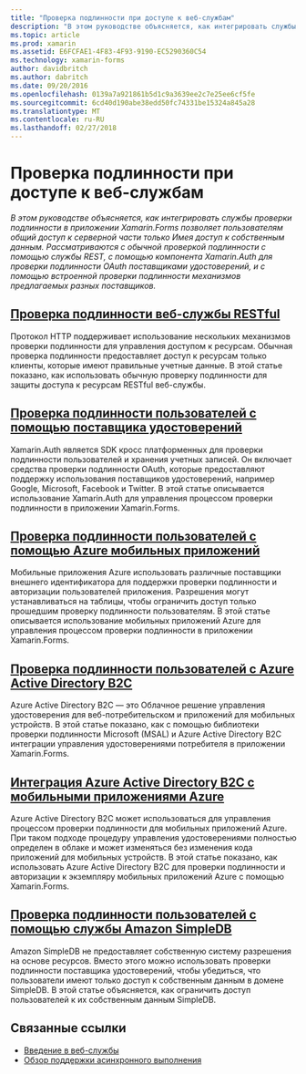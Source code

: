 ```yaml
---
title: "Проверка подлинности при доступе к веб-службам"
description: "В этом руководстве объясняется, как интегрировать службы проверки подлинности в приложении Xamarin.Forms позволяет пользователям общий доступ к серверной части только Имея доступ к собственным данным. Рассматриваются с обычной проверкой подлинности с помощью службы REST, с помощью компонента Xamarin.Auth для проверки подлинности OAuth поставщиками удостоверений, и с помощью встроенной проверки подлинности механизмов предлагаемых разных поставщиков."
ms.topic: article
ms.prod: xamarin
ms.assetid: E6FCFAE1-4F83-4F93-9190-EC5290360C54
ms.technology: xamarin-forms
author: davidbritch
ms.author: dabritch
ms.date: 09/20/2016
ms.openlocfilehash: 0139a7a921861b5d1c9a3639ee2c7e25ee6cf5fe
ms.sourcegitcommit: 6cd40d190abe38edd50fc74331be15324a845a28
ms.translationtype: MT
ms.contentlocale: ru-RU
ms.lasthandoff: 02/27/2018
---
```

# <a name="authenticating-access-to-web-services"></a>Проверка подлинности при доступе к веб-службам

_В этом руководстве объясняется, как интегрировать службы проверки подлинности в приложении Xamarin.Forms позволяет пользователям общий доступ к серверной части только Имея доступ к собственным данным. Рассматриваются с обычной проверкой подлинности с помощью службы REST, с помощью компонента Xamarin.Auth для проверки подлинности OAuth поставщиками удостоверений, и с помощью встроенной проверки подлинности механизмов предлагаемых разных поставщиков._

## <a name="authenticating-a-restful-web-servicerestmd"></a>[Проверка подлинности веб-службы RESTful](rest.md)

Протокол HTTP поддерживает использование нескольких механизмов проверки подлинности для управления доступом к ресурсам. Обычная проверка подлинности предоставляет доступ к ресурсам только клиенты, которые имеют правильные учетные данные. В этой статье показано, как использовать обычную проверку подлинности для защиты доступа к ресурсам RESTful веб-службы.

## <a name="authenticating-users-with-an-identity-provideroauthmd"></a>[Проверка подлинности пользователей с помощью поставщика удостоверений](oauth.md)

Xamarin.Auth является SDK кросс платформенных для проверки подлинности пользователей и хранения учетных записей. Он включает средства проверки подлинности OAuth, которые предоставляют поддержку использования поставщиков удостоверений, например Google, Microsoft, Facebook и Twitter. В этой статье описывается использование Xamarin.Auth для управления процессом проверки подлинности в приложении Xamarin.Forms.

## <a name="authenticating-users-with-azure-mobile-appsazuremd"></a>[Проверка подлинности пользователей с помощью Azure мобильных приложений](azure.md)

Мобильные приложения Azure использовать различные поставщики внешнего идентификатора для поддержки проверки подлинности и авторизации пользователей приложения. Разрешения могут устанавливаться на таблицы, чтобы ограничить доступ только прошедшим проверку подлинности пользователям. В этой статье описывается использование мобильных приложений Azure для управления процессом проверки подлинности в приложении Xamarin.Forms.

## <a name="authenticating-users-with-azure-active-directory-b2cazure-ad-b2cmd"></a>[Проверка подлинности пользователей с Azure Active Directory B2C](azure-ad-b2c.md)

Azure Active Directory B2C — это Облачное решение управления удостоверения для веб-потребительском и приложений для мобильных устройств. В этой статье показано, как с помощью библиотеки проверки подлинности Microsoft (MSAL) и Azure Active Directory B2C интеграции управления удостоверениями потребителя в приложении Xamarin.Forms.

## <a name="integrating-azure-active-directory-b2c-with-azure-mobile-appsazure-ad-b2c-mobile-appmd"></a>[Интеграция Azure Active Directory B2C с мобильными приложениями Azure](azure-ad-b2c-mobile-app.md)

Azure Active Directory B2C может использоваться для управления процессом проверки подлинности для мобильных приложений Azure. При таком подходе процедуру управления удостоверениями полностью определен в облаке и может изменяться без изменения кода приложений для мобильных устройств. В этой статье показано, как использовать Azure Active Directory B2C для проверки подлинности и авторизации к экземпляру мобильных приложений Azure с помощью Xamarin.Forms.

## <a name="authenticating-users-with-an-amazon-simpledb-serviceawsmd"></a>[Проверка подлинности пользователей с помощью службы Amazon SimpleDB](aws.md)

Amazon SimpleDB не предоставляет собственную систему разрешения на основе ресурсов. Вместо этого можно использовать проверки подлинности поставщика удостоверений, чтобы убедиться, что пользователи имеют только доступ к собственным данным в домене SimpleDB. В этой статье объясняется, как ограничить доступ пользователей к их собственным данным SimpleDB.


## <a name="related-links"></a>Связанные ссылки

- [Введение в веб-службы](~/cross-platform/data-cloud/web-services/index.md)
- [Обзор поддержки асинхронного выполнения](~/cross-platform/platform/async.md)
